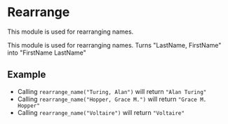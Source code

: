 Rearrange
=========

This module is used for rearranging names.

This module is used for rearranging names.
Turns "LastName, FirstName" into "FirstName LastName"

## Example

 * Calling `rearrange_name("Turing, Alan")` will return `"Alan Turing"`
 * Calling `rearrange_name("Hopper, Grace M.")` will return `"Grace M. Hopper"`
 * Calling `rearrange_name("Voltaire")` will return `"Voltaire"`
